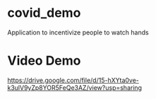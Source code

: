 # covid_demo
Application to incentivize people to watch hands

# Video Demo
https://drive.google.com/file/d/15-hXYta0ve-k3ulV9yZp8YOR5FeQe3AZ/view?usp=sharing
